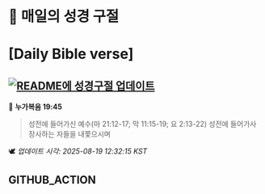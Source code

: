 # 🙏 매일의 성경 구절
# [Daily Bible verse]
## [![README에 성경구절 업데이트](https://github.com/DONGSUKA/first_test/actions/workflows/update-readme-bible.yml/badge.svg)](https://github.com/DONGSUKA/first_test/actions/workflows/update-readme-bible.yml)
<!-- START_BIBLE_VERSE -->
📖 **누가복음 19:45**
> 성전에 들어가신 예수(마 21:12-17; 막 11:15-19; 요 2:13-22) 성전에 들어가사 장사하는 자들을 내쫓으시며

🕊️ _업데이트 시각: 2025-08-19 12:32:15 KST_
  <!-- END_BIBLE_VERSE -->
## GITHUB_ACTION
